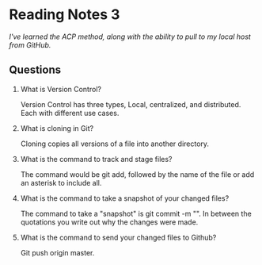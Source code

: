 # Reading Notes 3

*I've learned the ACP method, along with the ability to pull to my local host from GitHub.*

## Questions

1. What is Version Control?

   Version Control has three types, Local, centralized, and distributed. Each with different use cases.

2. What is cloning in Git?

   Cloning copies all versions of a file into another directory.

3. What is the command to track and stage files?

   The command would be git add, followed by the name of the file or add an asterisk to include all.

4. What is the command to take a snapshot of your changed files?

   The command to take a "snapshot" is git commit -m "". In between the quotations you write out why the changes were made.

5. What is the command to send your changed files to Github?

   Git push origin master.